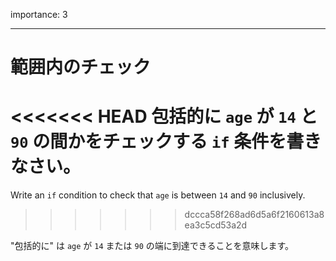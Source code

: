 importance: 3

---

# 範囲内のチェック

<<<<<<< HEAD
包括的に `age` が `14` と `90` の間かをチェックする `if` 条件を書きなさい。
=======
Write an `if` condition to check that `age` is between `14` and `90` inclusively.
>>>>>>> dccca58f268ad6d5a6f2160613a8ea3c5cd53a2d

"包括的に" は `age` が `14` または `90` の端に到達できることを意味します。
